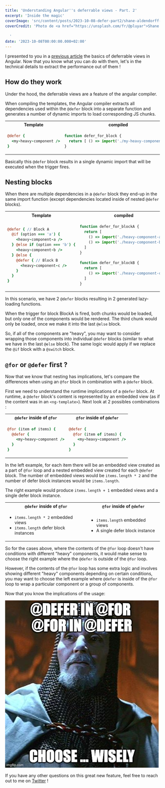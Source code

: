 ```yaml
---
title: 'Understanding Angular''s deferrable views - Part. 2'
excerpt: 'Inside the magic'
coverImage: 'src/content/posts/2023-10-08-defer-part2/shane-aldendorff-mQHEgroKw2k-unsplash.jpg'
coverCredit: 'Photo de <a href="https://unsplash.com/fr/@pluyar">Shane Aldendorff</a> sur <a href="https://unsplash.com/fr/photos/mQHEgroKw2k">Unsplash</a>
  
  '
date: '2023-10-08T00:00:00.000+02:00'
---
```


I presented to you in a [previous article](/blog/2023-10-05-defer-part1) the basics of deferrable views in Angular. Now that you know what you can do with them, let's in the technical details to extract the performance out of them !

## How do they work

Under the hood, the deferrable views are a feature of the angular compiler.

When compiling the templates, the Angular compiler extracts all dependencies used within the `@defer` block into a separate function and generates a number of dynamic imports to load corresponding JS chunks.

<table>
<tr><th>Template </th><th>compiled</th></tr>
<tr>
<td>

```coffee
@defer {
  <my-heavy-component />
}
```

</td>
<td>

```ts
function defer_for_block {
  return [ () => import('./my-heavy-component') ]
}
```

</td></tr></table>

Basically this `@defer` block results in a single dynamic import that will be executed when the trigger fires.

## Nesting blocks

When there are multiple dependencies in a `@defer` block they end-up in the same import function (except dependencies located inside of nested `@defer` blocks).

<table>
<tr><th>Template </th><th>compiled</th></tr>
<tr>
<td>

```coffee
@defer { // Block A
  @if (option === 'a') {
    <heavy-component-a />
  } @else if (option === 'b') {
    <heavy-component-b />
  } @else {
    @defer { // Block B
      <heavy-component-c />
    }
  }
}
```

</td>
<td>

```ts
function defer_for_blockA {
  return [
    () => import('./heavy-component-a'),
    () => import('./heavy-component-b')
  ]
}

function defer_for_blockB {
  return [
    () => import('./heavy-component-c')
  ]
}
```

</td></tr></table>

In this scenario, we have 2 `@defer` blocks resulting in 2 generated lazy-loading functions.

When the trigger for block BlockA is fired, both chunks would be loaded, but only one of the components would be rendered. The third chunk would only be loaded, once we make it into the last `@else` block.

So, if all of the components are "heavy", you may want to consider wrapping those components into individual `@defer` blocks (similar to what we have in the last `@else` block). The same logic would apply if we replace the `@if` block with a `@switch` block.

## `@for` or `@defer` first ?

Now that we know that nesting has implications, let's compare the differences when using an `@for` block in combination with a `@defer` block.

First we need to understand the runtime implications of a `@defer` block.
At runtime, a `@defer` block's content is represented by an embedded view (as if the content was in an `<ng-template>`). Next look at 2 possibles combinations :

<table>
<tr>
  <th><code>@defer</code> inside of <code>@for</code></th>
  <th><code>@for</code> inside of <code>@defer</code></th>
</tr>
<tr>
<td>

```coffee
@for (item of items) {
  @defer {
    <my-heavy-component />
  }
}
```

</td>
<td>

```coffee
@defer {
  @for (item of items) {
    <my-heavy-component />
  }
}
```

</td></tr>
</table>

In the left example, for each item there will be an embedded view created as a part of `@for` loop and a nested embedded view created for each `@defer` block. The number of embedded views would be `items.length * 2` and the number of defer block instances would be `items.length`.

The right example would produce `items.length + 1` embedded views and a single defer block instance.

<table>
<tr>
  <th><code>@defer</code> inside of <code>@for</code></th>
  <th><code>@for</code> inside of <code>@defer</code></th>
</tr>
<tr>
<td>
  <ul>
    <li><code>items.length * 2</code> embedded views </li>
    <li><code>items.length</code> defer block instances
  </ul>
  </td>
<td>
  <ul>
    <li><code>items.length</code> embedded views </li>
    <li>A single defer block instance
  </ul>
</td>
</tr>
</table>

So for the cases above, where the contents of the `@for` loop doesn't have conditions with different "heavy" components, it would make sense to choose the right example where the `@defer` is outside of the `@for` loop.

However, if the contents of the `@for` loop has some extra logic and involves showing different "heavy" components depending on certain conditions, you may want to choose the left example where `@defer` is inside of the `@for` loop to wrap a particular component or a group of components.

Now that you know the implications of the usage:

![test](src/content/posts/2023-10-08-defer-part2/81t40e.jpg)

If you have any other questions on this great new feature, feel free to reach out to me on [Twitter](https://twitter.com/Jean__Meche) !
